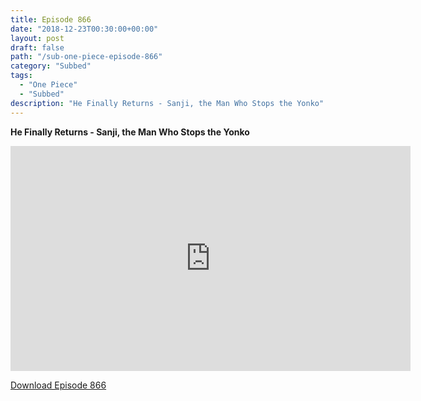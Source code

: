```yaml
---
title: Episode 866
date: "2018-12-23T00:30:00+00:00"
layout: post
draft: false
path: "/sub-one-piece-episode-866"
category: "Subbed"
tags:
  - "One Piece"
  - "Subbed"
description: "He Finally Returns - Sanji, the Man Who Stops the Yonko"
---
```


**He Finally Returns - Sanji, the Man Who Stops the Yonko**

<iframe width="640" height="360" src="https://www.rapidvideo.com/e/G6FRPHDE8Y" frameborder="0" marginwidth=0 marginheight=0 scrolling=no allowfullscreen></iframe>

<a href="http://ouo.io/qs/eCodkFEQ?s=https://rapidvid.to/d/https://www.rapidvideo.com/e/G6FRPHDE8Y">Download Episode 866</a>
